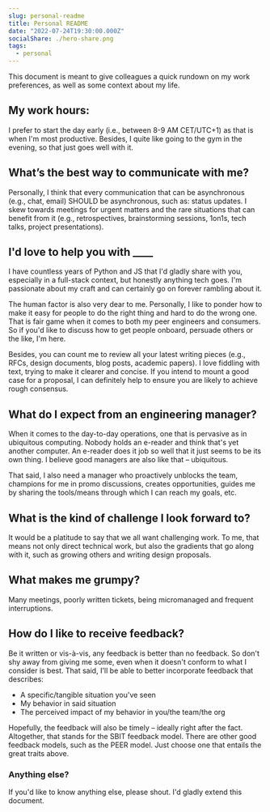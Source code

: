 ```yaml
---
slug: personal-readme
title: Personal README
date: "2022-07-24T19:30:00.000Z"
socialShare: ./hero-share.png
tags:
  - personal
---
```


This document is meant to give colleagues a quick rundown on my work preferences, as well as some context about my life.

## My work hours:
I prefer to start the day early (i.e., between 8-9 AM CET/UTC+1) as that is when I'm most productive. Besides, I quite like going to the gym in the evening, so that just goes well with it.

## What’s the best way to communicate with me?
Personally, I think that every communication that can be asynchronous (e.g., chat, email) SHOULD be asynchronous, such as: status updates. I skew towards meetings for urgent matters and the rare situations that can benefit from it (e.g., retrospectives, brainstorming sessions, 1on1s, tech talks, project presentations).

## I'd love to help you with ____
I have countless years of Python and JS that I'd gladly share with you, especially in a full-stack context, but honestly anything tech goes. I'm passionate about my craft and can certainly go on forever rambling about it.

The human factor is also very dear to me. Personally, I like to ponder how to make it easy for people to do the right thing and hard to do the wrong one. That is fair game when it comes to both my peer engineers and consumers. So if you'd like to discuss how to get people onboard, persuade others or the like, I'm here.

Besides, you can count me to review all your latest writing pieces (e.g., RFCs, design documents, blog posts, academic papers). I love fiddling with text, trying to make it clearer and concise. If you intend to mount a good case for a proposal, I can definitely help to ensure you are likely to achieve rough consensus.

## What do I expect from an engineering manager?
When it comes to the day-to-day operations, one that is pervasive as in ubiquitous computing. Nobody holds an e-reader and think that's yet another computer. An e-reader does it job so well that it just seems to be its own thing. I believe good managers are also like that – ubiquitous.

That said, I also need a manager who proactively unblocks the team, champions for me in promo discussions, creates opportunities, guides me by sharing the tools/means through which I can reach my goals, etc.

## What is the kind of challenge I look forward to?
It would be a platitude to say that we all want challenging work. To me, that means not only direct technical work, but also the gradients that go along with it, such as growing others and writing design proposals.

## What makes me grumpy?
Many meetings, poorly written tickets, being micromanaged and frequent interruptions.

## How do I like to receive feedback?
Be it written or vis-à-vis, any feedback is better than no feedback. So don't shy away from giving me some, even when it doesn't conform to what I consider is best. That said, I'll be able to better incorporate feedback that describes:

* A specific/tangible situation you've seen
* My behavior in said situation
* The perceived impact of my behavior in you/the team/the org

Hopefully, the feedback will also be timely – ideally right after the fact. Altogether, that stands for the SBIT feedback model. There are other good feedback models, such as the PEER model. Just choose one that entails the great traits above.

### Anything else?
If you'd like to know anything else, please shout. I'd gladly extend this document.

